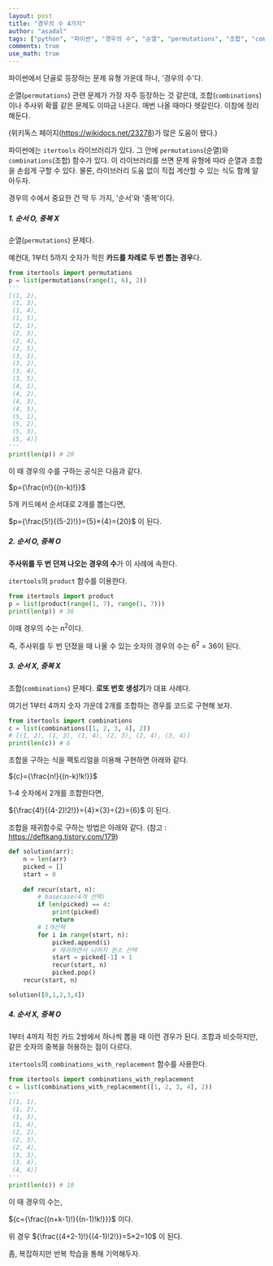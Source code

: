 ```yaml
---
layout: post
title: "경우의 수 4가지"
author: "asadal"
tags: ["python", "파이썬", "경우의 수", "순열", "permutations", "조합", "combinations", "팩토리얼"]
comments: true
use_math: true
---
```


파이썬에서 단골로 등장하는 문제 유형 가운데 하나, '경우의 수'다. 

순열(`permutations`) 관련 문제가 가장 자주 등장하는 것 같은데, 조합(`combinations`)이나 주사위 확률 같은 문제도 이따금 나온다. 매번 나올 때마다 헷갈린다. 이참에 정리해둔다.

(위키독스 페이지(https://wikidocs.net/23278)가 많은 도움이 됐다.)

파이썬에는 `itertools` 라이브러리가 있다. 그 안에 `permutations`(순열)와 `combinations`(조합) 함수가 있다. 이 라이브러리를 쓰면 문제 유형에 따라 순열과 조합을 손쉽게 구할 수 있다. 물론, 라이브러리 도움 없이 직접 계산할 수 있는 식도 함께 알아두자. 

경우의 수에서 중요한 건 딱 두 가지, '순서'와 '중복'이다.

##### 1. 순서 O, 중복 X

순열(`permutations`) 문제다.

예컨대, 1부터 5까지 숫자가 적힌 **카드를 차례로 두 번 뽑는 경우**다. 

```python
from itertools import permutations
p = list(permutations(range(1, 6), 2))
'''
[(1, 2),
 (1, 3),
 (1, 4),
 (1, 5),
 (2, 1),
 (2, 3),
 (2, 4),
 (2, 5),
 (3, 1),
 (3, 2),
 (3, 4),
 (3, 5),
 (4, 1),
 (4, 2),
 (4, 3),
 (4, 5),
 (5, 1),
 (5, 2),
 (5, 3),
 (5, 4)]
'''
print(len(p)) # 20
```

이 때 경우의 수를 구하는 공식은 다음과 같다.

$p={\frac{n!}{(n-k)!}}$

5개 카드에서 순서대로 2개를 뽑는다면,

$p={\frac{5!}{(5-2)!}}={5}×{4}={20}$ 이 된다.

##### 2. 순서 O, 중복 O

**주사위를 두 번 던져 나오는 경우의 수**가 이 사례에 속한다.

`itertools`의 `product` 함수를 이용한다.

```python
from itertools import product
p = list(product(range(1, 7), range(1, 7)))
print(len(p)) # 36
```

이때 경우의 수는 n<sup>2</sup>이다. 

즉, 주사위를 두 번 던졌을 때 나올 수 있는 숫자의 경우의 수는 6<sup>2</sup> = 36이 된다.

##### 3. 순서 X, 중복 X

조합(`combinations`) 문제다. **로또 번호 생성기**가 대표 사례다. 

여기선 1부터 4까지 숫자 가운데 2개를 조합하는 경우를 코드로 구현해 보자.

```python
from itertools import combinations
c = list(combinations([1, 2, 3, 4], 2))
# [(1, 2), (1, 3), (1, 4), (2, 3), (2, 4), (3, 4)]
print(len(c)) # 6
```

조합을 구하는 식을 팩토리얼을 이용해 구현하면 아래와 같다.

${c}={\frac{n!}{(n-k)!k!}}$

1-4 숫자에서 2개를 조합한다면,

${\frac{4!}{(4-2)!2!}}={4}×{3}÷{2}={6}$ 이 된다.

조합을 재귀함수로 구하는 방법은 아래와 같다. (참고 : https://deftkang.tistory.com/179)

```python
def solution(arr): 
    n = len(arr) 
    picked = [] 
    start = 0 
    
    def recur(start, n): 
        # basecase(4개 선택)
        if len(picked) == 4: 
            print(picked) 
            return 
        # 1개선택 
        for i in range(start, n): 
            picked.append(i) 
            # 재귀하면서 나머지 원소 선택 
            start = picked[-1] + 1 
            recur(start, n) 
            picked.pop() 
    recur(start, n) 

solution([0,1,2,3,4])
```

##### 4. 순서 X, 중복 O

1부터 4까지 적힌 카드 2쌍에서 하나씩 뽑을 때 이런 경우가 된다. 조합과 비슷하지만, 같은 숫자의 중복을 허용하는 점이 다르다. 

`itertools`의 `combinations_with_replacement` 함수를 사용한다.

```python
from itertools import combinations_with_replacement
c = list(combinations_with_replacement([1, 2, 3, 4], 2))
'''
[(1, 1),
 (1, 2),
 (1, 3),
 (1, 4),
 (2, 2),
 (2, 3),
 (2, 4),
 (3, 3),
 (3, 4),
 (4, 4)]
'''
print(len(c)) # 10
```

이 때 경우의 수는,

${c={\frac{(n+k-1)!}{(n-1)!k!}}}$ 이다.

위 경우 ${\frac{(4+2-1)!}{(4-1)!2!}}=5×2=10$ 이 된다.

좀, 복잡하지만 반복 학습을 통해 기억해두자.
